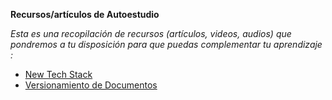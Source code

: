 **Recursos/artículos de Autoestudio**

*Esta es una recopilación de recursos (artículos, videos, audios) que pondremos a tu disposición para que puedas complementar tu aprendizaje :*

- [New Tech Stack](https://github.com/wizelineacademy/Carrix-SecureCoding-2023/files/13358881/New.Tech.Stack.pdf)
- [Versionamiento de Documentos](https://github.com/wizelineacademy/Carrix-SecureCoding-2023/files/13506231/Versionamiento.de.documentos._.Carrix._.DSA._.Wizeline.pdf)
